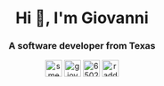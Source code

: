 <h1 align="center">Hi 👋, I'm Giovanni</h1>
<h3 align="center">A software developer from Texas</h3>


<p align="center">
<a href="https://twitter.com/smecca" target="blank"><img align="center" src="https://cdn.jsdelivr.net/npm/simple-icons@3.0.1/icons/twitter.svg" alt="smecca" height="30" width="30" /></a>
<a href="https://linkedin.com/in/giovanni-smecca" target="blank"><img align="center" src="https://cdn.jsdelivr.net/npm/simple-icons@3.0.1/icons/linkedin.svg" alt="giovanni-smecca" height="30" width="30" /></a>
<a href="https://stackoverflow.com/users/650241" target="blank"><img align="center" src="https://cdn.jsdelivr.net/npm/simple-icons@3.0.1/icons/stackoverflow.svg" alt="650241" height="30" width="30" /></a>
<a href="https://instagram.com/raddude9000" target="blank"><img align="center" src="https://cdn.jsdelivr.net/npm/simple-icons@3.0.1/icons/instagram.svg" alt="raddude9000" height="30" width="30" /></a>
</p>
